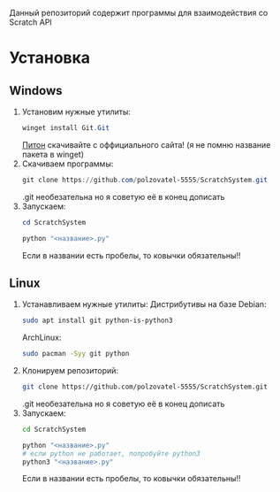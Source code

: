 Данный репозиторий содержит программы для взаимодействия со Scratch API

# Установка
## Windows
1. Установим нужные утилиты:
   ```powershell
   winget install Git.Git
   ```
   [Питон](https://python.org) скачивайте с оффициального сайта! (я не помню название пакета в winget)
2. Скачиваем программы:
   ```powershell
   git clone https://github.com/polzovatel-5555/ScratchSystem.git
   ```
   .git необезательна но я советую её в конец дописать
3. Запускаем:
   ```powershell
   cd ScratchSystem
   
   python "<название>.py"
   ```
   Если в названии есть пробелы, то ковычки обязательны!!
## Linux
1. Устанавливаем нужные утилиты:
   Дистрибутивы на базе Debian:
   ```bash
   sudo apt install git python-is-python3
   ```
   ArchLinux:
   ```bash
   sudo pacman -Syy git python
   ```
2. Клонируем репозиторий:
   ```bash
   git clone https://github.com/polzovatel-5555/ScratchSystem.git
   ```
   .git необезательна но я советую её в конец дописать
3. Запускаем:
   ```bash
   cd ScratchSystem

   python "<название>.py"
   # если python не работает, попробуйте python3
   python3 "<название>.py"
   ```
   Если в названии есть пробелы, то ковычки обязательны!!
